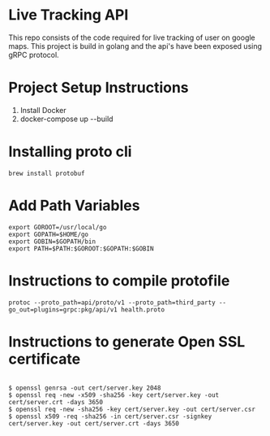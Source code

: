 <h1>Live Tracking API</h1>
<p>
This repo consists of the code required for live tracking of user on google maps. This project is build in golang and the api's have been exposed using gRPC protocol.
</p>

<h1>Project Setup Instructions</h1>
<ol>
    <li>Install Docker</li>
    <li>docker-compose up --build</li>
</ol>

<h1>Installing proto cli</h1>
<code>brew install protobuf</code>

<h1>Add Path Variables</h1>
<code>export GOROOT=/usr/local/go
export GOPATH=$HOME/go
export GOBIN=$GOPATH/bin
export PATH=$PATH:$GOROOT:$GOPATH:$GOBIN
</code>

<h1>Instructions to compile protofile</h1>
<code>protoc --proto_path=api/proto/v1 --proto_path=third_party --go_out=plugins=grpc:pkg/api/v1 health.proto</code>

<h1>Instructions to generate Open SSL certificate</h1>
<code>
$ openssl genrsa -out cert/server.key 2048
$ openssl req -new -x509 -sha256 -key cert/server.key -out cert/server.crt -days 3650
$ openssl req -new -sha256 -key cert/server.key -out cert/server.csr
$ openssl x509 -req -sha256 -in cert/server.csr -signkey cert/server.key -out cert/server.crt -days 3650
</code>